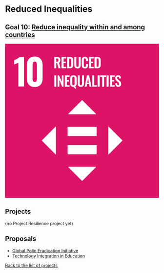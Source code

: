 # Reduced Inequalities

## Goal 10: [Reduce inequality within and among countries](https://sdgs.un.org/goals/goal10)

[![Goal 10](../images/sdgs/E-WEB-Goal-10.png)](https://sdgs.un.org/goals/goal10)

## Projects

(no Project Resilience project yet)

## Proposals

- [Global Polio Eradication Initiative](../proposals/polio_eradication.md)
- [Technology Integration in Education](../proposals/technology_education.md)

[Back to the list of projects](../README.md)